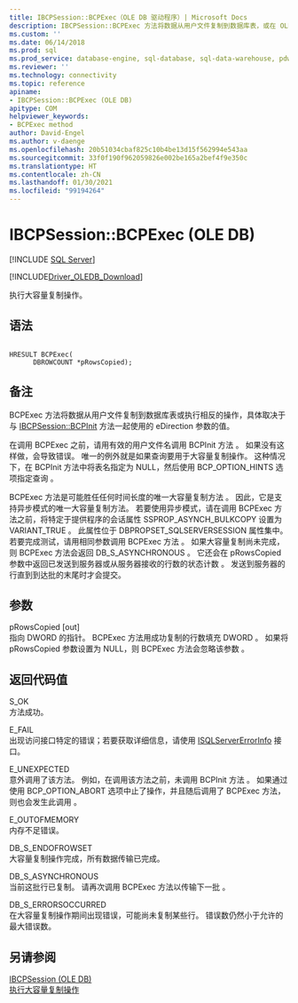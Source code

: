 ```yaml
---
title: IBCPSession::BCPExec（OLE DB 驱动程序）| Microsoft Docs
description: IBCPSession::BCPExec 方法将数据从用户文件复制到数据库表，或在 OLE DB Driver for SQL Server 中执行相反的操作。
ms.custom: ''
ms.date: 06/14/2018
ms.prod: sql
ms.prod_service: database-engine, sql-database, sql-data-warehouse, pdw
ms.reviewer: ''
ms.technology: connectivity
ms.topic: reference
apiname:
- IBCPSession::BCPExec (OLE DB)
apitype: COM
helpviewer_keywords:
- BCPExec method
author: David-Engel
ms.author: v-daenge
ms.openlocfilehash: 20b51034cbaf825c10b4be13d15f562994e543aa
ms.sourcegitcommit: 33f0f190f962059826e002be165a2bef4f9e350c
ms.translationtype: HT
ms.contentlocale: zh-CN
ms.lasthandoff: 01/30/2021
ms.locfileid: "99194264"
---
```

# <a name="ibcpsessionbcpexec-ole-db"></a>IBCPSession::BCPExec (OLE DB)
[!INCLUDE [SQL Server](../../../includes/applies-to-version/sql-asdb-asdbmi-asa-pdw.md)]

[!INCLUDE[Driver_OLEDB_Download](../../../includes/driver_oledb_download.md)]

  执行大容量复制操作。  
  
## <a name="syntax"></a>语法  
  
```  
  
HRESULT BCPExec(   
      DBROWCOUNT *pRowsCopied);  
```  
  
## <a name="remarks"></a>备注  
 BCPExec 方法将数据从用户文件复制到数据库表或执行相反的操作，具体取决于与 [IBCPSession::BCPInit](../../oledb/ole-db-interfaces/ibcpsession-bcpinit-ole-db.md) 方法一起使用的 eDirection 参数的值。  
  
 在调用 BCPExec 之前，请用有效的用户文件名调用 BCPInit 方法   。 如果没有这样做，会导致错误。 唯一的例外就是如果查询要用于大容量复制操作。 这种情况下，在 BCPInit 方法中将表名指定为 NULL，然后使用 BCP_OPTION_HINTS 选项指定查询  。  
  
 BCPExec 方法是可能胜任任何时间长度的唯一大容量复制方法  。 因此，它是支持异步模式的唯一大容量复制方法。 若要使用异步模式，请在调用 BCPExec 方法之前，将特定于提供程序的会话属性 SSPROP_ASYNCH_BULKCOPY 设置为 VARIANT_TRUE  。 此属性位于 DBPROPSET_SQLSERVERSESSION 属性集中。 若要完成测试，请用相同参数调用 BCPExec 方法  。 如果大容量复制尚未完成，则 BCPExec 方法会返回 DB_S_ASYNCHRONOUS  。 它还会在 pRowsCopied 参数中返回已发送到服务器或从服务器接收的行数的状态计数  。 发送到服务器的行直到到达批的末尾时才会提交。  
  
## <a name="arguments"></a>参数  
 pRowsCopied  [out]  
 指向 DWORD 的指针。 BCPExec 方法用成功复制的行数填充 DWORD  。 如果将 pRowsCopied 参数设置为 NULL，则 BCPExec 方法会忽略该参数   。  
  
## <a name="return-code-values"></a>返回代码值  
 S_OK  
 方法成功。  
  
 E_FAIL  
 出现访问接口特定的错误；若要获取详细信息，请使用 [ISQLServerErrorInfo](./isqlservererrorinfo-geterrorinfo-ole-db.md) 接口。  
  
 E_UNEXPECTED  
 意外调用了该方法。 例如，在调用该方法之前，未调用 BCPInit 方法  。 如果通过使用 BCP_OPTION_ABORT 选项中止了操作，并且随后调用了 BCPExec 方法，则也会发生此调用  。  
  
 E_OUTOFMEMORY  
 内存不足错误。  
  
 DB_S_ENDOFROWSET  
 大容量复制操作完成，所有数据传输已完成。  
  
 DB_S_ASYNCHRONOUS  
 当前这批行已复制。 请再次调用 BCPExec 方法以传输下一批  。  
  
 DB_S_ERRORSOCCURRED  
 在大容量复制操作期间出现错误，可能尚未复制某些行。 错误数仍然小于允许的最大错误数。  
  
## <a name="see-also"></a>另请参阅  
 [IBCPSession &#40;OLE DB&#41;](../../oledb/ole-db-interfaces/ibcpsession-ole-db.md)   
 [执行大容量复制操作](../../oledb/features/performing-bulk-copy-operations.md)  
  
